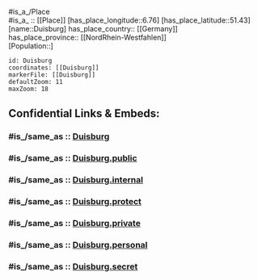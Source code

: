 ﻿---
confidential: public
isDeleted: false
location:
- 51.43
- 6.76
mapmarker: city
mapzoom:
- 7
- 12
SpocWebEntityId: 29905
tags:
- geo/City
type: City
---

#is_a_/Place  
#is_a_ :: [[Place]] 
[has_place_longitude::6.76] 
[has_place_latitude::51.43] 
[name::Duisburg] 
has_place_country:: [[Germany]]  
has_place_province:: [[NordRhein-Westfahlen]]  
[Population::] 



```leaflet
id: Duisburg
coordinates: [[Duisburg]] 
markerFile: [[Duisburg]] 
defaultZoom: 11 
maxZoom: 18
```


## Confidential Links & Embeds: 

### #is_/same_as :: [Duisburg](/_Standards/Earth/Continent/Europe/Europe~Central/Germany/Germany~West/Nordrhein-Westfalen/counties~NW/Duisburg.md) 

### #is_/same_as :: [Duisburg.public](/_public/Earth/Continent/Europe/Europe~Central/Germany/Germany~West/Nordrhein-Westfalen/counties~NW/Duisburg.public.md) 

### #is_/same_as :: [Duisburg.internal](/_internal/Earth/Continent/Europe/Europe~Central/Germany/Germany~West/Nordrhein-Westfalen/counties~NW/Duisburg.internal.md) 

### #is_/same_as :: [Duisburg.protect](/_protect/Earth/Continent/Europe/Europe~Central/Germany/Germany~West/Nordrhein-Westfalen/counties~NW/Duisburg.protect.md) 

### #is_/same_as :: [Duisburg.private](/_private/Earth/Continent/Europe/Europe~Central/Germany/Germany~West/Nordrhein-Westfalen/counties~NW/Duisburg.private.md) 

### #is_/same_as :: [Duisburg.personal](/_personal/Earth/Continent/Europe/Europe~Central/Germany/Germany~West/Nordrhein-Westfalen/counties~NW/Duisburg.personal.md) 

### #is_/same_as :: [Duisburg.secret](/_secret/Earth/Continent/Europe/Europe~Central/Germany/Germany~West/Nordrhein-Westfalen/counties~NW/Duisburg.secret.md)

